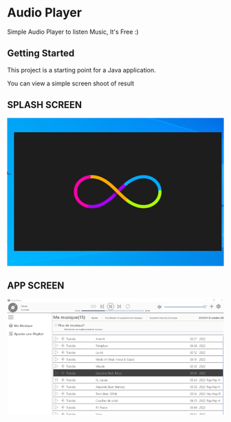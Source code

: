 # Audio Player

Simple Audio Player to listen Music, It's Free :)

## Getting Started

This project is a starting point for a Java application.

You can view a simple screen shoot of result

## SPLASH SCREEN
![SPLASH SCREEN Of App](https://github.com/RonaldoMine/audio-player/blob/master/splashscreen.png)


## APP SCREEN
![SCREEN Of App](https://github.com/RonaldoMine/audio-player/blob/master/app2.png)